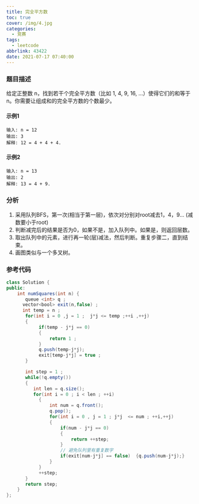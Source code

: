 ```yaml
---
title: 完全平方数
toc: true
cover: /img/4.jpg
categories:
  - 竞赛
tags:
  - leetcode
abbrlink: 43422
date: 2021-07-17 07:40:00
---
```


### 题目描述

给定正整数 n，找到若干个完全平方数（比如 1, 4, 9, 16, …）使得它们的和等于 n。你需要让组成和的完全平方数的个数最少。<!-- more -->

#### 示例1

```
输入: n = 12
输出: 3 
解释: 12 = 4 + 4 + 4.
```

#### 示例2

```
输入: n = 13
输出: 2
解释: 13 = 4 + 9.
```

### 分析

1. 采用队列BFS，第一次(相当于第一层)，依次对分别对root减去1，4，9… (减数要小于root)
2. 判断减完后的结果是否为0，如果不是，加入队列中。如果是，则返回层数。
3. 取出队列中的元素，进行再一轮(层)减法，然后判断。重复步骤二，直到结束。
4. 画图类似与一个多叉树。

### 参考代码

```java
class Solution {
public:
    int numSquares(int n) {
       queue <int> q ;
      vector<bool> exit(n,false) ;
      int temp = n ;
       for(int i = 0 ,j = 1 ;  j*j <= temp ;++i ,++j)
       {
       	  	if(temp - j*j == 0)
    	    {
    			return 1 ;
    	    }
       		q.push(temp-j*j);
       		exit[temp-j*j] = true ;	
       }

       int step = 1 ;
       while(!q.empty())
       {
       	  int len = q.size();
          for(int i = 0 ; i < len ; ++i)
          	{
          		int num = q.front();
                q.pop();
          		for(int i = 0 , j = 1 ; j*j  <= num ; ++i,++j)
          		{
          			if(num - j*j == 0)
          			{
          				return ++step;
          			}
          			// 避免队列里有重复数字
          			if(exit[num-j*j] == false)  {q.push(num-j*j);}
          		}
          	}
          	++step;
       }
       return step;
    }
};
```


